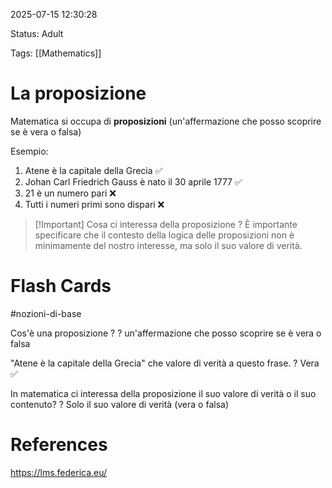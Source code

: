 2025-07-15 12:30:28

Status: Adult

Tags: [[Mathematics]]

# La proposizione

Matematica si occupa di **proposizioni** (un'affermazione che posso scoprire se è vera o falsa)

Esempio:
1. Atene è la capitale della Grecia ✅
2. Johan Carl Friedrich Gauss è nato il 30 aprile 1777 ✅
3. 21 è un numero pari ❌
4. Tutti i numeri primi sono dispari ❌


> [!Important] Cosa ci interessa della proposizione ?
> È importante specificare che il contesto della logica delle proposizioni non è minimamente del nostro interesse, ma solo il suo valore di verità. 

# Flash Cards
#nozioni-di-base

Cos'è una proposizione ?
?
un'affermazione che posso scoprire se è vera o falsa
<!--SR:!2025-07-21,2,230-->

"Atene è la capitale della Grecia" che valore di verità a questo frase.
?
Vera ✅
<!--SR:!2025-07-21,4,270-->

In matematica ci interessa della proposizione il suo valore di verità o il suo contenuto?
?
Solo il suo valore di verità (vera o falsa)
# References
<!--SR:!2025-07-21,4,270-->

https://lms.federica.eu/